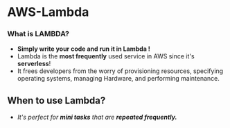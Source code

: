 # AWS-Lambda
### What is LAMBDA?
- **Simply write your code and run it in Lambda !**
- Lambda is the **most frequently** used service in AWS since it's **serverless**!
- It frees developers from the worry of provisioning resources, specifying operating systems, managing Hardware, and performing maintenance.

## When to use Lambda? 
- _It's perfect for **mini tasks** that are **repeated frequently.**_

